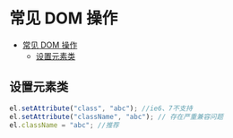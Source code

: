 # 常见 DOM 操作

<!-- @import "[TOC]" {cmd="toc" depthFrom=1 depthTo=6 orderedList=false} -->

<!-- code_chunk_output -->

- [常见 DOM 操作](#常见-dom-操作)
  - [设置元素类](#设置元素类)

<!-- /code_chunk_output -->

## 设置元素类

```js
el.setAttribute("class", "abc"); //ie6、7不支持
el.setAttribute("className", "abc"); // 存在严重兼容问题
el.className = "abc"; //推荐
```
